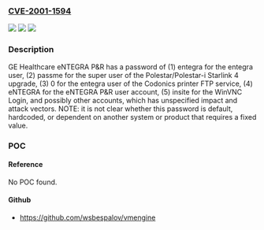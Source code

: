### [CVE-2001-1594](https://cve.mitre.org/cgi-bin/cvename.cgi?name=CVE-2001-1594)
![](https://img.shields.io/static/v1?label=Product&message=n%2Fa&color=blue)
![](https://img.shields.io/static/v1?label=Version&message=n%2Fa&color=blue)
![](https://img.shields.io/static/v1?label=Vulnerability&message=n%2Fa&color=brighgreen)

### Description

GE Healthcare eNTEGRA P&R has a password of (1) entegra for the entegra user, (2) passme for the super user of the Polestar/Polestar-i Starlink 4 upgrade, (3) 0 for the entegra user of the Codonics printer FTP service, (4) eNTEGRA for the eNTEGRA P&R user account, (5) insite for the WinVNC Login, and possibly other accounts, which has unspecified impact and attack vectors.  NOTE: it is not clear whether this password is default, hardcoded, or dependent on another system or product that requires a fixed value.

### POC

#### Reference
No POC found.

#### Github
- https://github.com/wsbespalov/vmengine

